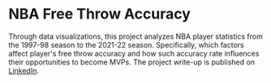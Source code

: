 # NBA Free Throw Accuracy
Through data  visualizations, this project analyzes NBA player statistics from the 1997-98 season to the 2021-22 season. Specifically, which factors affect player's free throw accuracy and how such accuracy rate influences their opportunities to become MVPs.
The project write-up is published on [LinkedIn](https://www.linkedin.com/in/gaelmotahernandez/details/projects/1731117327280/single-media-viewer/?profileId=ACoAAD0sr1oBRU-g7rHenPy0sFhxgU6vSvExSdU).

